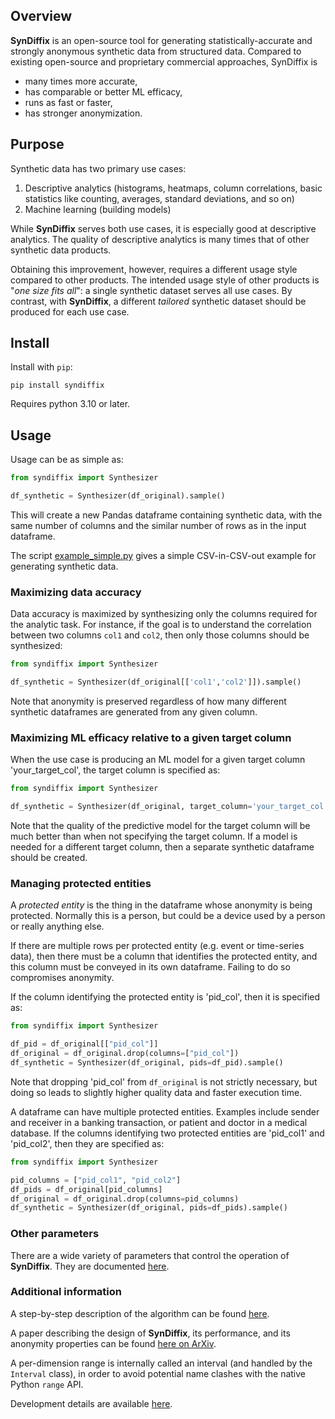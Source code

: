 ## Overview

**SynDiffix** is an open-source tool for generating statistically-accurate and strongly anonymous synthetic data from structured data. Compared to existing open-source and proprietary commercial approaches, SynDiffix is

- many times more accurate,
- has comparable or better ML efficacy,
- runs as fast or faster,
- has stronger anonymization.

## Purpose

Synthetic data has two primary use cases:

1. Descriptive analytics (histograms, heatmaps, column correlations, basic statistics like counting, averages, standard deviations, and so on)
2. Machine learning (building models)

While **SynDiffix** serves both use cases, it is especially good at descriptive analytics. The quality of descriptive analytics is many times that of other synthetic data products.

Obtaining this improvement, however, requires a different usage style compared to other products. The intended usage style of other products is "*one size fits all*": a single synthetic dataset serves all use cases. By contrast, with **SynDiffix**, a different *tailored* synthetic dataset should be produced for each use case.

## Install

Install with `pip`:

`pip install syndiffix`

Requires python 3.10 or later.

## Usage

Usage can be as simple as:

```py
from syndiffix import Synthesizer

df_synthetic = Synthesizer(df_original).sample()
```

This will create a new Pandas dataframe containing synthetic data, with the same number of columns and the similar number of rows as in the input dataframe.

The script [example_simple.py](example_simple.py) gives a simple CSV-in-CSV-out example for generating synthetic data.

### Maximizing data accuracy

Data accuracy is maximized by synthesizing only the columns required for the analytic task. For instance, if the goal is to understand the correlation between two columns `col1` and `col2`, then only those columns should be synthesized:

```py
from syndiffix import Synthesizer

df_synthetic = Synthesizer(df_original[['col1','col2']]).sample()
```

Note that anonymity is preserved regardless of how many different synthetic dataframes are generated from any given column.

### Maximizing ML efficacy relative to a given target column

When the use case is producing an ML model for a given target column 'your_target_col', the target column is specified as:

```py
from syndiffix import Synthesizer

df_synthetic = Synthesizer(df_original, target_column='your_target_col')
```

Note that the quality of the predictive model for the target column will be much better than when not specifying the target column. If a model is needed for a different target column, then a separate synthetic dataframe should be created.

### Managing protected entities

A *protected entity* is the thing in the dataframe whose anonymity is being protected. Normally this is a person, but could be a device used by a person or really anything else.

If there are multiple rows per protected entity (e.g. event or time-series data), then there must be a column that identifies the protected entity, and this column must be conveyed in its own dataframe. Failing to do so compromises anonymity.

If the column identifying the protected entity is 'pid_col', then it is specified as:

```py
from syndiffix import Synthesizer

df_pid = df_original[["pid_col"]]
df_original = df_original.drop(columns=["pid_col"])
df_synthetic = Synthesizer(df_original, pids=df_pid).sample()
```

Note that dropping 'pid_col' from `df_original` is not strictly necessary, but doing so leads to slightly higher quality data and faster execution time.

A dataframe can have multiple protected entities. Examples include sender and receiver in a banking transaction, or patient and doctor in a medical database. If the columns identifying two protected entities are 'pid_col1' and 'pid_col2', then they are specified as:

```py
from syndiffix import Synthesizer

pid_columns = ["pid_col1", "pid_col2"]
df_pids = df_original[pid_columns]
df_original = df_original.drop(columns=pid_columns)
df_synthetic = Synthesizer(df_original, pids=df_pids).sample()
```

### Other parameters

There are a wide variety of parameters that control the operation of **SynDiffix**. They are documented [here](docs/parameters.md).

### Additional information

A step-by-step description of the algorithm can be found [here](docs/algorithm.md).

A paper describing the design of **SynDiffix**, its performance, and its anonymity properties can be found
[here on ArXiv](https://arxiv.org/abs/2311.09628).

A per-dimension range is internally called an interval (and handled by the `Interval` class), in order to avoid
potential name clashes with the native Python `range` API.

Development details are available [here](docs/development.md).
